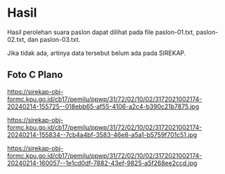 # Hasil

Hasil perolehan suara paslon dapat dilihat pada file paslon-01.txt, paslon-02.txt, dan paslon-03.txt.

Jika tidak ada, artinya data tersebut belum ada pada SIREKAP.

## Foto C Plano

https://sirekap-obj-formc.kpu.go.id/cb17/pemilu/ppwp/31/72/02/10/02/3172021002174-20240214-155725--018ebb65-af55-4106-a2c4-b390c21b7875.jpg

https://sirekap-obj-formc.kpu.go.id/cb17/pemilu/ppwp/31/72/02/10/02/3172021002174-20240214-155834--7cb4a4bf-3583-46e8-a5a1-b5759f701c51.jpg

https://sirekap-obj-formc.kpu.go.id/cb17/pemilu/ppwp/31/72/02/10/02/3172021002174-20240214-160057--1e1cd0df-7882-43ef-9825-a5f268ee2ccd.jpg
